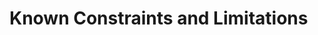 [title]: # (Constraints)
[tags]: # (introduction)
[priority]: # (3)

# Known Constraints and Limitations

<!-- add information on what the integration can do and what not -->
